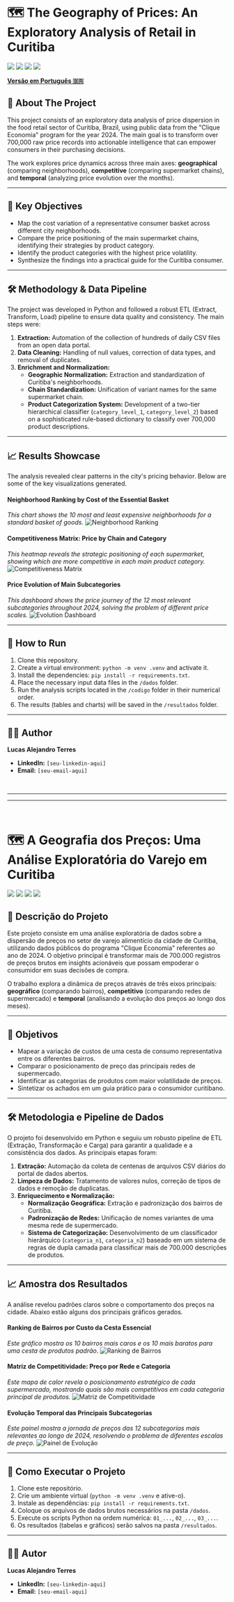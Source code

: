 # 🗺️ The Geography of Prices: An Exploratory Analysis of Retail in Curitiba

[<img src="https://img.shields.io/badge/Python-3.11-3776AB?style=for-the-badge&logo=python&logoColor=white" />](https://www.python.org/)
[<img src="https://img.shields.io/badge/Pandas-1.5-150458?style=for-the-badge&logo=pandas&logoColor=white" />](https://pandas.pydata.org/)
[<img src="https://img.shields.io/badge/Matplotlib-3.7-891845?style=for-the-badge&logo=matplotlib&logoColor=white" />](https://matplotlib.org/)
[<img src="https://img.shields.io/badge/Seaborn-0.12-09435b?style=for-the-badge&logo=seaborn&logoColor=white" />](https://seaborn.pydata.org/)

[**Versão em Português 🇧🇷**](#-a-geografia-dos-preços-uma-análise-exploratória-do-varejo-em-curitiba)

## 📖 About The Project

This project consists of an exploratory data analysis of price dispersion in the food retail sector of Curitiba, Brazil, using public data from the "Clique Economia" program for the year 2024. The main goal is to transform over 700,000 raw price records into actionable intelligence that can empower consumers in their purchasing decisions.

The work explores price dynamics across three main axes: **geographical** (comparing neighborhoods), **competitive** (comparing supermarket chains), and **temporal** (analyzing price evolution over the months).

---

## 🎯 Key Objectives

* Map the cost variation of a representative consumer basket across different city neighborhoods.
* Compare the price positioning of the main supermarket chains, identifying their strategies by product category.
* Identify the product categories with the highest price volatility.
* Synthesize the findings into a practical guide for the Curitiba consumer.

---

## 🛠️ Methodology & Data Pipeline

The project was developed in Python and followed a robust ETL (Extract, Transform, Load) pipeline to ensure data quality and consistency. The main steps were:
1.  **Extraction:** Automation of the collection of hundreds of daily CSV files from an open data portal.
2.  **Data Cleaning:** Handling of null values, correction of data types, and removal of duplicates.
3.  **Enrichment and Normalization:**
    * **Geographic Normalization:** Extraction and standardization of Curitiba's neighborhoods.
    * **Chain Standardization:** Unification of variant names for the same supermarket chain.
    * **Product Categorization System:** Development of a two-tier hierarchical classifier (`category_level_1`, `category_level_2`) based on a sophisticated rule-based dictionary to classify over 700,000 product descriptions.

---

## 📈 Results Showcase

The analysis revealed clear patterns in the city's pricing behavior. Below are some of the key visualizations generated.

#### Neighborhood Ranking by Cost of the Essential Basket
*This chart shows the 10 most and least expensive neighborhoods for a standard basket of goods.*
![Neighborhood Ranking](resultados/graficos/1_grafico_ranking_bairros.png)

#### Competitiveness Matrix: Price by Chain and Category
*This heatmap reveals the strategic positioning of each supermarket, showing which are more competitive in each main product category.*
![Competitiveness Matrix](resultados/graficos/3_grafico_matriz_competitividade.png)

#### Price Evolution of Main Subcategories
*This dashboard shows the price journey of the 12 most relevant subcategories throughout 2024, solving the problem of different price scales.*
![Evolution Dashboard](resultados/graficos/painel_evolucao_subcategorias.png)

---

## 🚀 How to Run

1.  Clone this repository.
2.  Create a virtual environment: `python -m venv .venv` and activate it.
3.  Install the dependencies: `pip install -r requirements.txt`.
4.  Place the necessary input data files in the `/dados` folder.
5.  Run the analysis scripts located in the `/codigo` folder in their numerical order.
6.  The results (tables and charts) will be saved in the `/resultados` folder.

---

## 👨‍💻 Author

**Lucas Alejandro Terres**

* **LinkedIn:** `[seu-linkedin-aqui]`
* **Email:** `[seu-email-aqui]`

&nbsp;
&nbsp;

---
---

&nbsp;
&nbsp;

# 🗺️ A Geografia dos Preços: Uma Análise Exploratória do Varejo em Curitiba

[<img src="https://img.shields.io/badge/Python-3.11-3776AB?style=for-the-badge&logo=python&logoColor=white" />](https://www.python.org/)
[<img src="https://img.shields.io/badge/Pandas-1.5-150458?style=for-the-badge&logo=pandas&logoColor=white" />](https://pandas.pydata.org/)
[<img src="https://img.shields.io/badge/Matplotlib-3.7-891845?style=for-the-badge&logo=matplotlib&logoColor=white" />](https://matplotlib.org/)
[<img src="https://img.shields.io/badge/Seaborn-0.12-09435b?style=for-the-badge&logo=seaborn&logoColor=white" />](https://seaborn.pydata.org/)


## 📖 Descrição do Projeto

Este projeto consiste em uma análise exploratória de dados sobre a dispersão de preços no setor de varejo alimentício da cidade de Curitiba, utilizando dados públicos do programa "Clique Economia" referentes ao ano de 2024. O objetivo principal é transformar mais de 700.000 registros de preços brutos em insights acionáveis que possam empoderar o consumidor em suas decisões de compra.

O trabalho explora a dinâmica de preços através de três eixos principais: **geográfico** (comparando bairros), **competitivo** (comparando redes de supermercado) e **temporal** (analisando a evolução dos preços ao longo dos meses).

---

## 🎯 Objetivos

* Mapear a variação de custos de uma cesta de consumo representativa entre os diferentes bairros.
* Comparar o posicionamento de preço das principais redes de supermercado.
* Identificar as categorias de produtos com maior volatilidade de preços.
* Sintetizar os achados em um guia prático para o consumidor curitibano.

---

## 🛠️ Metodologia e Pipeline de Dados

O projeto foi desenvolvido em Python e seguiu um robusto pipeline de ETL (Extração, Transformação e Carga) para garantir a qualidade e a consistência dos dados. As principais etapas foram:
1.  **Extração:** Automação da coleta de centenas de arquivos CSV diários do portal de dados abertos.
2.  **Limpeza de Dados:** Tratamento de valores nulos, correção de tipos de dados e remoção de duplicatas.
3.  **Enriquecimento e Normalização:**
    * **Normalização Geográfica:** Extração e padronização dos bairros de Curitiba.
    * **Padronização de Redes:** Unificação de nomes variantes de uma mesma rede de supermercado.
    * **Sistema de Categorização:** Desenvolvimento de um classificador hierárquico (`categoria_n1`, `categoria_n2`) baseado em um sistema de regras de dupla camada para classificar mais de 700.000 descrições de produtos.

---

## 📈 Amostra dos Resultados

A análise revelou padrões claros sobre o comportamento dos preços na cidade. Abaixo estão alguns dos principais gráficos gerados.

#### Ranking de Bairros por Custo da Cesta Essencial
*Este gráfico mostra os 10 bairros mais caros e os 10 mais baratos para uma cesta de produtos padrão.*
![Ranking de Bairros](resultados/graficos/1_grafico_ranking_bairros.png)

#### Matriz de Competitividade: Preço por Rede e Categoria
*Este mapa de calor revela o posicionamento estratégico de cada supermercado, mostrando quais são mais competitivos em cada categoria principal de produtos.*
![Matriz de Competitividade](resultados/graficos/3_grafico_matriz_competitividade.png)

#### Evolução Temporal das Principais Subcategorias
*Este painel mostra a jornada de preços das 12 subcategorias mais relevantes ao longo de 2024, resolvendo o problema de diferentes escalas de preço.*
![Painel de Evolução](resultados/graficos/painel_evolucao_subcategorias.png)

---

## 🚀 Como Executar o Projeto

1.  Clone este repositório.
2.  Crie um ambiente virtual (`python -m venv .venv` e ative-o).
3.  Instale as dependências: `pip install -r requirements.txt`.
4.  Coloque os arquivos de dados brutos necessários na pasta `/dados`.
5.  Execute os scripts Python na ordem numérica: `01_...`, `02_...`, `03_...`.
6.  Os resultados (tabelas e gráficos) serão salvos na pasta `/resultados`.

---

## 👨‍💻 Autor

**Lucas Alejandro Terres**

* **LinkedIn:** `[seu-linkedin-aqui]`
* **Email:** `[seu-email-aqui]`
